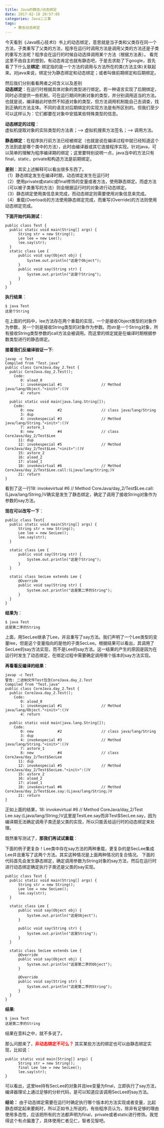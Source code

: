 ```yaml
---
title: Java的静态/动态绑定
date: 2017-02-18 20:57:05
categories: Java二三事
tags: 
	- 静态动态绑定
---
```

今天看到《Java核心技术I》书上的动态绑定，意思就是当子类和父类存在同一个方法，子类重写了父类的方法，程序在运行时调用方法是调用父类的方法还是子类的重写方法呢？程序会在运行的时候自动选择调用某个方法（根据方法表）。
看完这里不由自主的想到，有动态肯定也就有静态吧，于是去求助了下google，首先看了下什么是**绑定**: 
绑定指的是一个方法的调用与方法所在的类(方法主体)关联起来。对java来说，绑定分为静态绑定和动态绑定；或者叫做前期绑定和后期绑定。
<!--more-->
然后我们分别看看两者之间含义以及差别<br>
**动态绑定**：在运行时根据具体对象的类型进行绑定。若一种语言实现了后期绑定，同时必须提供一些机制，可在运行期间判断对象的类型，并分别调用适当的方法。也就是说，编译器此时依然不知道对象的类型，但方法调用机制能自己去调查，找到正确的方法主体。不同的语言对后期绑定的实现方法是有所区别的。但我们至少可以这样认为：它们都要在对象中安插某些特殊类型的信息。

**动态绑定的过程**：<br>
虚拟机提取对象的实际类型的方法表；-->
虚拟机搜索方法签名；-->
调用方法。

**静态绑定**：在程序执行前方法已经被绑定（也就是说在编译过程中就已经知道这个方法到底是哪个类中的方法），此时由编译器或其它连接程序实现。针对java，可以简单的理解为程序编译期的绑定；这里要特别说明一点，java当中的方法只有final，static，private和构造方法是前期绑定。

**差别**：其实上述解释可以看出很多东西了。<br>
（1）静态绑定发生在编译时期，动态绑定发生在运行时<br>
（2）使用private或static或final修饰的变量或者方法，使用静态绑定。而虚方法（可以被子类重写的方法）则会根据运行时的对象进行动态绑定。<br>
（3）静态绑定使用类信息来完成，而动态绑定则需要使用对象信息来完成。<br>
（4）重载(Overload)的方法使用静态绑定完成，而重写(Override)的方法则使用动态绑定完成。

**下面开始代码测试**：

```
public class Test {
  public static void main(String[] args) {
      String str = new String();
      Lee lee = new Lee();
      lee.say(str);
  }
  static class Lee {
      public void say(Object obj) {
          System.out.println("这是个Object");
      }   
      public void say(String str) {
          System.out.println("这是个String");
      }
  }
}
```
**执行结果**：
```
$ java Test
这是个String
```

在上面的代码中，lee方法存在两个重载的实现，一个是接收Object类型的对象作为参数，另一个则是接收String类型的对象作为参数。而str是一个String对象，所有接收String类型参数的call方法会被调用。而这里的绑定就是在编译时期根据参数类型进行的静态绑定。

**接着我们反编译验证一下**:

```
javap -c Test    
Compiled from "Test.java"
public class CoreJava.day_2.Test {
  public CoreJava.day_2.Test();
    Code:
       0: aload_0
       1: invokespecial #1                  // Method java/lang/Object."<init>":()V
       4: return

  public static void main(java.lang.String[]);
    Code:
       0: new           #2                  // class java/lang/String
       3: dup
       4: invokespecial #3                  // Method java/lang/String."<init>":()V
       7: astore_1
       8: new           #4                  // class CoreJava/day_2/Test$Lee
      11: dup
      12: invokespecial #5                  // Method CoreJava/day_2/Test$Lee."<init>":()V
      15: astore_2
      16: aload_2
      17: aload_1
      18: invokevirtual #6                  // Method CoreJava/day_2/Test$Lee.call:(Ljava/lang/String;)V
      21: return
}

```

看到了这一行18: invokevirtual #6                  // Method CoreJava/day_2/Test$Lee.call:(Ljava/lang/String;)V确实是发生了静态绑定，确定了调用了接收String对象作为参数的say方法。


**现在可以改写一下**：

```
public class Test{
  public static void main(String[] args) {
      String str = new String();
      Lee lee = new SecLee();
      lee.say(str);
  }
  
  static class Lee {
      public void say(String str) {
          System.out.println("这是个String");
      }
  }
  
  static class SecLee extends Lee {
      @Override
      public void say(String str) {
          System.out.println("这是第二李的String");
      }
  }
}
```

**结果为**：

```
$ java Test
这是第二李的String
```

上面，用SecLee继承了Lee，并且重写了say方法。我们声明了一个Lee类型的变量lee，但是这个变量指向的是他的子类SecLee。根据结果可以看出，其调用了SecLee的say方法实现，而不是Lee的say方法。这一结果的产生的原因是因为在运行时发生了动态绑定，在绑定过程中需要确定调用哪个版本的say方法实现。

**再看看反编译的结果**：

```
javap -c Test
警告: 二进制文件Test包含CoreJava.day_2.Test
Compiled from "Test.java"
public class CoreJava.day_2.Test {
  public CoreJava.day_2.Test();
    Code:
       0: aload_0
       1: invokespecial #1                  // Method java/lang/Object."<init>":()V
       4: return

  public static void main(java.lang.String[]);
    Code:
       0: new           #2                  // class java/lang/String
       3: dup
       4: invokespecial #3                  // Method java/lang/String."<init>":()V
       7: astore_1
       8: new           #4                  // class CoreJava/day_2/Test$SecLee
      11: dup
      12: invokespecial #5                  // Method CoreJava/day_2/Test$SecLee."<init>":()V
      15: astore_2
      16: aload_2
      17: aload_1
      18: invokevirtual #6                  // Method CoreJava/day_2/Test$Lee.say:(Ljava/lang/String;)V
      21: return
}
```
正如上面的结果，18: invokevirtual #6                  // Method CoreJava/day_2/Test Lee.say:(Ljava/lang/String;)V这里是TestLee.say而非Test$SecLee.say，因为编译期无法确定调用子类还是父类的实现，所以只能丢给运行时的动态绑定来处理。

既然重写测试了，**那我们再试试重载**：

下面的例子更复杂！Lee类中存在say方法的两种重载，更复杂的是SecLee集成Lee并且重写了这两个方法。其实这种情况是上面两种情况的复合情况。
下面的代码首先会发生静态绑定，确定调用参数为String对象的say方法，然后在运行时进行动态绑定确定执行子类还是父类的say实现。

```
public class Test {
  public static void main(String[] args) {
      String str = new String();
      Lee lee = new SecLee();
      lee.say(str);
  }
  
  static class Lee {
      public void say(Object obj) {
          System.out.println("这是Object");
      }
      
      public void say(String str) {
          System.out.println("这是String");
      }
  }
  
  static class SecLee extends Lee {
      @Override
      public void say(Object obj) {
          System.out.println("这是第二李的Object");
      }
      
      @Override
      public void say(String str) {
          System.out.println("这是第二李的String");
      }
  }
}
```
**结果**:

```
$ java Test
这是第二李的String
```
结果在意料之中，就不多说了。

那么问题来了，<font color=red>**非动态绑定不可么？**</font>
其实某些方法的绑定也可以由静态绑定实现，比如说：

```
public static void main(String[] args) {
      String str = new String();
      final Lee lee = new SecLee();
      lee.say(str);
}
```
可以看出，这里lee持有SecLee的对象并且lee变量为final，立即执行了say方法，编译器理论上通过足够的分析代码，是可以知道应该调用SecLee的say方法。

**结论：**
由于动态绑定需要在运行时确定执行哪个版本的方法实现或者变量，比起静态绑定起来要耗时，所以正如书上所说的，有些程序员认为，除非有足够的理由使用多态性，应该把所有的方法都声明为final，private或者static进行修饰。我觉得这个有点偏激了，具体使用仁者见仁，智者见智吧。